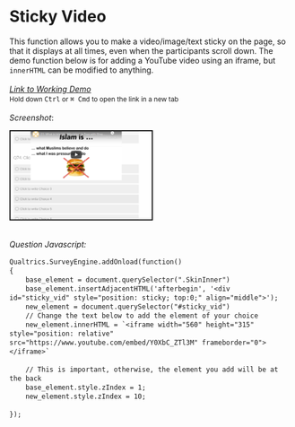 # Sticky Video
This function allows you to make a video/image/text sticky on the page, so that it displays at all times, even when the participants scroll down.
The demo function below is for adding a YouTube video using an iframe, but `innerHTML` can be modified to anything.
<br><br>
[*Link to Working Demo*](https://iima.au1.qualtrics.com/jfe/preview/SV_2rCRZYIQqNq0nzv/BL_ba2DyuPGT8DLF6B?Q_SurveyVersionID=current) 
<small><br>Hold down <kbd>Ctrl</kbd> or <kbd>⌘ Cmd</kbd> to open the link in a new tab</small>
<br><br>
*Screenshot*:

<kbd>
<img src="../screenshots/sticky_video.png" title="matrix-with-header-row-at-custom-location" alt="matrix-with-header-row-at-custom-location" style="width:50%;  border: 2px solid"/>
</kbd>
<br><br>

*Question Javascript:*

```
Qualtrics.SurveyEngine.addOnload(function()
{
    base_element = document.querySelector(".SkinInner")
    base_element.insertAdjacentHTML('afterbegin', '<div id="sticky_vid" style="position: sticky; top:0;" align="middle">');
    new_element = document.querySelector("#sticky_vid")
    // Change the text below to add the element of your choice
    new_element.innerHTML = `<iframe width="560" height="315" style="position: relative" src="https://www.youtube.com/embed/Y0XbC_ZTl3M" frameborder="0"></iframe>`
    
    // This is important, otherwise, the element you add will be at the back
    base_element.style.zIndex = 1;
    new_element.style.zIndex = 10;

});
```